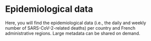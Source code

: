 # Epidemiological data
<p>Here, you will find the epidemiological data (i.e., the daily and weekly number of SARS-CoV-2-related deaths) per country and French administrative regions. Large metadata can be shared on demand.</p> 
 <br>

